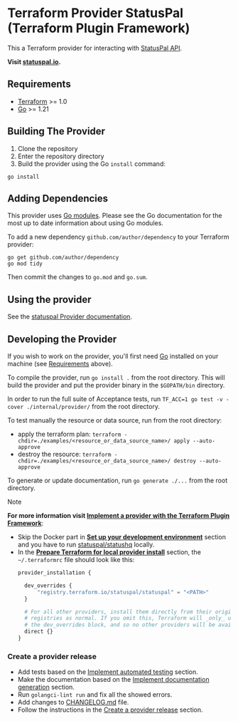 # Terraform Provider StatusPal (Terraform Plugin Framework)

This a Terraform provider for interacting with [StatusPal API](https://www.statuspal.io/api-docs).

**Visit [statuspal.io](https://www.statuspal.io/).**

## Requirements

- [Terraform](https://developer.hashicorp.com/terraform/downloads) >= 1.0
- [Go](https://golang.org/doc/install) >= 1.21

## Building The Provider

1. Clone the repository
2. Enter the repository directory
3. Build the provider using the Go `install` command:

```shell
go install
```

## Adding Dependencies

This provider uses [Go modules](https://github.com/golang/go/wiki/Modules).
Please see the Go documentation for the most up to date information about using Go modules.

To add a new dependency `github.com/author/dependency` to your Terraform provider:

```shell
go get github.com/author/dependency
go mod tidy
```

Then commit the changes to `go.mod` and `go.sum`.

## Using the provider

See the [statuspal Provider documentation](https://registry.terraform.io/providers/statuspal/statuspal/latest/docs).

## Developing the Provider

If you wish to work on the provider, you'll first need [Go](http://www.golang.org) installed on your machine (see [Requirements](#requirements) above).

To compile the provider, run `go install .` from the root directory. This will build the provider and put the provider binary in the `$GOPATH/bin` directory.

In order to run the full suite of Acceptance tests, run `TF_ACC=1 go test -v -cover ./internal/provider/` from the root directory.

To test manually the resource or data source, run from the root directory:
- apply the terraform plan: `terraform -chdir=./examples/<resource_or_data_source_name>/ apply --auto-approve`
- destroy the resource: `terraform -chdir=./examples/<resource_or_data_source_name>/ destroy --auto-approve`

To generate or update documentation, run `go generate ./...` from the root directory.

> [!NOTE]
> **For more information visit [Implement a provider with the Terraform Plugin Framework](https://developer.hashicorp.com/terraform/tutorials/providers-plugin-framework/providers-plugin-framework-provider)**:
>
> - Skip the Docker part in [**Set up your development environment**](https://developer.hashicorp.com/terraform/tutorials/providers-plugin-framework/providers-plugin-framework-provider#set-up-your-development-environment) section and you have to run [statuspal/statushq](https://github.com/statuspal/statushq) locally.
> - In the [**Prepare Terraform for local provider install**](https://developer.hashicorp.com/terraform/tutorials/providers-plugin-framework/providers-plugin-framework-provider#prepare-terraform-for-local-provider-install) section, the `~/.terraformrc` file should look like this:
>   ```terraform
>   provider_installation {
>
>     dev_overrides {
>         "registry.terraform.io/statuspal/statuspal" = "<PATH>"
>     }
>
>     # For all other providers, install them directly from their origin provider
>     # registries as normal. If you omit this, Terraform will _only_ use
>     # the dev_overrides block, and so no other providers will be available.
>     direct {}
>   }
>   ```

### Create a provider release

- Add tests based on the [Implement automated testing](https://developer.hashicorp.com/terraform/tutorials/providers-plugin-framework/providers-plugin-framework-acceptance-testing) section.
- Make the documentation based on the [Implement documentation generation](https://developer.hashicorp.com/terraform/tutorials/providers-plugin-framework/providers-plugin-framework-documentation-generation) section.
- Run `golangci-lint run` and fix all the showed errors.
- Add changes to [CHANGELOG.md](https://github.com/statuspal/terraform-provider-statuspal/blob/main/CHANGELOG.md) file.
- Follow the instructions in the [Create a provider release](https://developer.hashicorp.com/terraform/tutorials/providers-plugin-framework/providers-plugin-framework-release-publish#create-a-provider-release) section.
